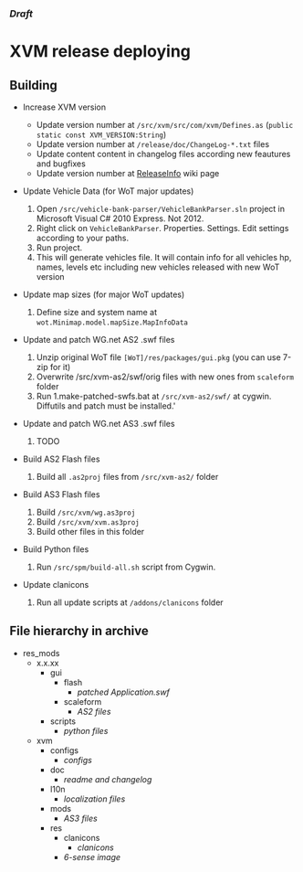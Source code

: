 ### _Draft_ ###
# XVM release deploying #


## Building ##
  * Increase XVM version
    * Update version number at `/src/xvm/src/com/xvm/Defines.as` (`public static const XVM_VERSION:String`)
    * Update version number at `/release/doc/ChangeLog-*.txt` files
    * Update content content in changelog files according new feautures and bugfixes
    * Update version number at [ReleaseInfo](https://code.google.com/p/wot-xvm/wiki/ReleaseInfo) wiki page

  * Update Vehicle Data (for WoT major updates)
    1. Open `/src/vehicle-bank-parser/VehicleBankParser.sln` project in Microsoft Visual C# 2010 Express. Not 2012.
    1. Right click on `VehicleBankParser`. Properties. Settings. Edit settings according to your paths.
    1. Run project.
    1. This will generate vehicles file. It will contain info for all vehicles hp, names, levels etc including new vehicles released with new WoT version

  * Update map sizes (for major WoT updates)
    1. Define size and system name at `wot.Minimap.model.mapSize.MapInfoData`

  * Update and patch WG.net AS2 .swf files
    1. Unzip original WoT file `[WoT]/res/packages/gui.pkg` (you can use 7-zip for it)
    1. Overwrite /src/xvm-as2/swf/orig files with new ones from `scaleform` folder
    1. Run 1.make-patched-swfs.bat at `/src/xvm-as2/swf/` at cygwin. Diffutils and patch must be installed.'

  * Update and patch WG.net AS3 .swf files
    1. TODO

  * Build AS2 Flash files
    1. Build all `.as2proj` files from `/src/xvm-as2/` folder

  * Build AS3 Flash files
    1. Build `/src/xvm/wg.as3proj`
    1. Build `/src/xvm/xvm.as3proj`
    1. Build other files in this folder

  * Build Python files
    1. Run `/src/spm/build-all.sh` script from Cygwin.

  * Update clanicons
    1. Run all update scripts at `/addons/clanicons` folder

## File hierarchy in archive ##
  * res\_mods
    * x.x.xx
      * gui
        * flash
          * _patched Application.swf_
        * scaleform
          * _AS2 files_
      * scripts
        * _python files_
    * xvm
      * configs
        * _configs_
      * doc
        * _readme and changelog_
      * l10n
        * _localization files_
      * mods
        * _AS3 files_
      * res
        * clanicons
          * _clanicons_
        * _6-sense image_